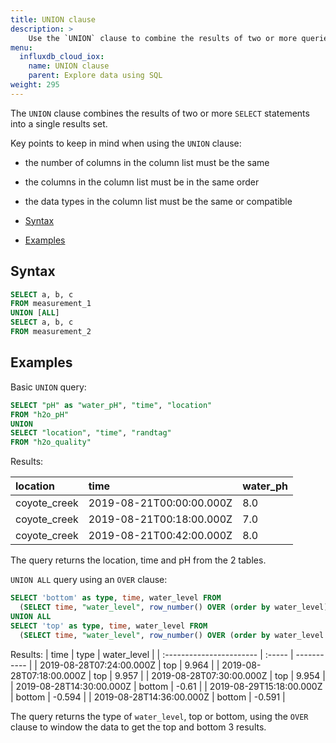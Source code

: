 ```yaml
---
title: UNION clause
description: > 
    Use the `UNION` clause to combine the results of two or more queries into a single set of results.
menu:
  influxdb_cloud_iox:
    name: UNION clause
    parent: Explore data using SQL
weight: 295
---
```


The `UNION` clause combines the results of two or more `SELECT` statements into a single results set.

Key points to keep in mind when using the `UNION` clause:

 - the number of columns in the column list must be the same
 - the columns in the column list must be in the same order
 - the data types in the column list must be the same or compatible  

- [Syntax](#syntax)
- [Examples](#examples)

## Syntax

```sql
SELECT a, b, c
FROM measurement_1
UNION [ALL]
SELECT a, b, c
FROM measurement_2
``` 

## Examples

Basic `UNION` query:

```sql
SELECT "pH" as "water_pH", "time", "location"
FROM "h2o_pH"
UNION 
SELECT "location", "time", "randtag" 
FROM "h2o_quality"
```
Results:

| location     | time                     | water_ph |
| :----------- | :----------------------- | :------- |
| coyote_creek | 2019-08-21T00:00:00.000Z | 8.0      |
| coyote_creek | 2019-08-21T00:18:00.000Z | 7.0      |
| coyote_creek | 2019-08-21T00:42:00.000Z | 8.0      |

The query returns the location, time and pH from the 2 tables.

`UNION ALL` query using an `OVER` clause:

```sql
SELECT 'bottom' as type, time, water_level FROM
  (SELECT time, "water_level", row_number() OVER (order by water_level) as rn FROM h2o_feet) where rn <= 3 
UNION ALL 
SELECT 'top' as type, time, water_level FROM 
  (SELECT time, "water_level", row_number() OVER (order by water_level DESC) as rn FROM h2o_feet) where rn <= 3
  ```
Results:
| time                     | type   | water_level |
| :----------------------- | :----- | ----------- |
| 2019-08-28T07:24:00.000Z | top    | 9.964       |
| 2019-08-28T07:18:00.000Z | top    | 9.957       |
| 2019-08-28T07:30:00.000Z | top    | 9.954       |
| 2019-08-28T14:30:00.000Z | bottom | -0.61       |
| 2019-08-29T15:18:00.000Z | bottom | -0.594      |
| 2019-08-28T14:36:00.000Z | bottom | -0.591      |

The query returns the type of `water_level`, top or bottom, using the `OVER` clause to window the data to get the top and bottom 3 results.